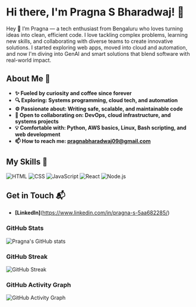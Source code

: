 # Hi there, I'm Pragna S Bharadwaj! 👋
Hey 👋 I’m Pragna — a tech enthusiast from Bengaluru who loves turning ideas into clean, efficient code. I love tackling complex problems, learning new skills, and collaborating with diverse teams to create innovative solutions. I started exploring web apps, moved into cloud and automation, and now I'm diving into GenAI and smart solutions that blend software with real-world impact.

## About Me 🚀

- **✨ Fueled by curiosity and coffee since forever**
- **🔍 Exploring: Systems programming, cloud tech, and automation**
- **⚙️ Passionate about: Writing safe, scalable, and maintainable code**
- **🤝 Open to collaborating on: DevOps, cloud infrastructure, and systems projects**
- **💡 Comfortable with: Python, AWS basics, Linux, Bash scripting, and web development**
- **📫 How to reach me: **pragnabharadwaj09@gmail.com****

## My Skills 🧠

![HTML](https://img.shields.io/badge/-HTML-E34F26?style=flat-square&logo=html5&logoColor=white)
![CSS](https://img.shields.io/badge/-CSS-1572B6?style=flat-square&logo=css3&logoColor=white)
![JavaScript](https://img.shields.io/badge/-JavaScript-F7DF1E?style=flat-square&logo=javascript&logoColor=black)
![React](https://img.shields.io/badge/-React-61DAFB?style=flat-square&logo=react&logoColor=black)
![Node.js](https://img.shields.io/badge/-Node.js-339933?style=flat-square&logo=node.js&logoColor=white)

## Get in Touch 📬

- **[LinkedIn]**(https://www.linkedin.com/in/pragna-s-5aa682285/)


### GitHub Stats

![Pragna's GitHub stats](https://github-readme-stats.vercel.app/api?username=pragna0409&show_icons=true&theme=radical)
### GitHub Streak

![GitHub Streak](https://github-readme-streak-stats.herokuapp.com/?user=pragna0409&theme=dark)

### GitHub Activity Graph

![GitHub Activity Graph](https://activity-graph.herokuapp.com/graph?username=pragna0409&theme=react-dark&area=true)


